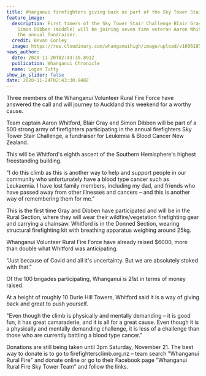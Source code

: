 ```yaml
---
title: Whanganui firefighters giving back as part of the Sky Tower Stair Challenge
feature_image:
  description: First timers of the Sky Tower Stair Challenge Blair Gray (left) and
    Simon Dibben (middle) will be joining seven time veteran Aaron Whitford for
    the annual fundraiser.
  credit: Bevan Conley
  image: https://res.cloudinary.com/whanganuihigh/image/upload/v1606185836/News/Simon_Dibben._rural_fire_brigade._Chron_20.11.20_photo_Bevan_Conley.jpg
news_author:
  date: 2020-11-20T02:43:30.891Z
  publication: Whanganui Chronicle
  name: Logan Tutty
show_in_slider: false
date: 2020-11-24T02:43:30.948Z
---
```

Three members of the Whanganui Volunteer Rural Fire Force have answered the call and will journey to Auckland this weekend for a worthy cause.

Team captain Aaron Whitford, Blair Gray and Simon Dibben will be part of a 500 strong army of firefighters participating in the annual firefighters Sky Tower Stair Challenge, a fundraiser for Leukemia & Blood Cancer New Zealand.

This will be Whitford's eighth ascent of the Southern Hemisphere's highest freestanding building.

"I do this climb as this is another way to help and support people in our community who unfortunately have a blood type cancer such as Leukaemia. I have lost family members, including my dad, and friends who have passed away from other illnesses and cancers – and this is another way of remembering them for me."

This is the first time Gray and Dibben have participated and will be in the Rural Section, where they will wear their wildfire/vegetation firefighting gear and carrying a chainsaw. Whitford is in the Donned Section, wearing structural firefighting kit with breathing apparatus weighing around 25kg.

Whanganui Volunteer Rural Fire Force have already raised $6000, more than double what Whitford was anticipating.

"Just because of Covid and all it's uncertainty. But we are absolutely stoked with that."

Of the 100 brigades participating, Whanganui is 21st in terms of money raised.

At a height of roughly 10 Durie Hill Towers, Whitford said it is a way of giving back and great to push yourself.

"Even though the climb is physically and mentally demanding – it is good fun, it has great camaraderie, and it is all for a great cause. Even though it is a physically and mentally demanding challenge, it is less of a challenge than those who are currently battling a blood type cancer."

Donations are still being taken until 3pm Saturday, November 21. The best way to donate is to go to firefightersclimb.org.nz – team search "Whanganui Rural Fire" and donate online or go to their Facebook page "Whanganui Rural Fire Sky Tower Team" and follow the links.